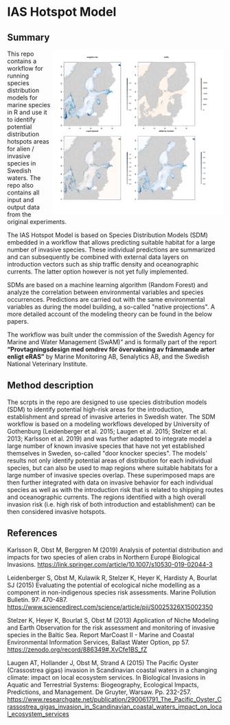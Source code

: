 # IAS Hotspot Model

## Summary 

<img src=images/frontpage3.jpg width=400 align=right>

This repo contains a workflow for running species distribution models for marine species in R and use it to identify potential distribution hotspots areas for alien / invasive species in Swedish waters. The repo also contains all input and output data from the original experiments.

The IAS Hotspot Model is based on Species Distribution Models (SDM) embedded in a workflow that allows predicting suitable habitat for a large number of invasive species. These individual predictions are summarized and can subsequently be combined with external data layers on introduction vectors such as ship traffic density and oceanographic currents. The latter option however is not yet fully implemented. 

SDMs are based on a machine learning algorithm (Random Forest) and analyze the correlation between environmental variables and species occurrences. Predictions are carried out with the same environmental variables as during the model building, a so-called "native projections". A more detailed account of the modeling theory can be found in the below papers.

The workflow was built under the commission of the Swedish Agency for Marine and Water Management (SwAM)” and is formally part of the report **“Provtagningsdesign med omdrev för övervakning av främmande arter enligt eRAS”** by Marine Monitoring AB, Senalytics AB, and the Swedish National Veterinary Institute.

## Method description

The scrpts in the repo are designed to use species distribution models (SDM) to identify potential high-risk areas for the introduction, establishment and spread of invasive arteries in Swedish water. The SDM workflow is based on a modeling workflows developed by University of Gothenburg (Leidenberger et al. 2015; Laugen et al. 2015; Stelzer et al. 2013; Karlsson et al. 2019) and was further adapted to integrate model a large number of known invasive species that have not yet established themselves in Sweden, so-called "door knocker species". The models' results not only identify potential areas of distribution for each individual species, but can also be used to map regions where suitable habitats for a large number of invasive species overlap. These superimposed maps are then further integrated with data on invasive behavior for each individual species as well as with the introduction risk that is related to shipping routes and oceanographic currents. The regions identified with a high overall invasion risk (i.e. high risk of both introduction and establishment) can be then considered invasive hotspots.

## References

Karlsson R, Obst M, Berggren M (2019) Analysis of potential distribution and impacts for two species of alien crabs in Northern Europé Biological Invasions. https://link.springer.com/article/10.1007/s10530-019-02044-3

Leidenberger S, Obst M, Kulawik R, Stelzer K, Heyer K, Hardisty A, Bourlat SJ (2015) Evaluating the potential of ecological niche modelling as a component in non-indigenous species risk assessments. Marine Pollution Bulletin. 97: 470-487. https://www.sciencedirect.com/science/article/pii/S0025326X15002350

Stelzer K, Heyer K, Bourlat S, Obst M (2013) Application of Niche Modeling and Earth Observation for the risk assessment and monitoring of invasive species in the Baltic Sea. Report MarCoast II - Marine and Coastal Environmental Information Services, Ballast Water Option, pp 57. https://zenodo.org/record/886349#.XvCfe1BS_fZ

Laugen AT, Hollander J, Obst M, Strand A (2015) The Pacific Oyster (Crassostrea gigas) invasion in Scandinavian coastal waters in a changing climate: impact on local ecosystem services. In Biological Invasions in Aquatic and Terrestrial Systems: Biogeography, Ecological Impacts, Predictions, and Management. De Gruyter, Warsaw. Pp. 232-257. https://www.researchgate.net/publication/290061791_The_Pacific_Oyster_Crassostrea_gigas_invasion_in_Scandinavian_coastal_waters_impact_on_local_ecosystem_services
